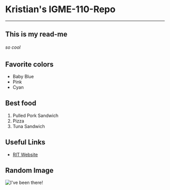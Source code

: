 # Kristian's IGME-110-Repo
---
## This is my read-me
###### *so cool*

## Favorite colors
- Baby Blue
- Pink
- Cyan

## Best food
1. Pulled Pork Sandwich
2. Pizza
3. Tuna Sandwich

## Useful Links
- [RIT Website](https://www.rit.edu)

## Random Image
![I've been there!](https://images.pexels.com/photos/1796715/pexels-photo-1796715.jpeg?cs=srgb&dl=pexels-chaitaastic-1796715.jpg&fm=jpg)
